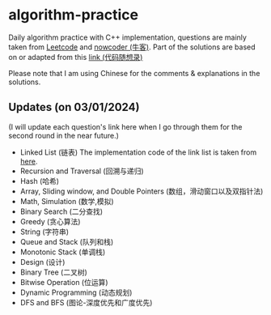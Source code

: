 # algorithm-practice

Daily algorithm practice with C++ implementation, questions are mainly taken from [Leetcode](https://leetcode.cn/) and [nowcoder (牛客)](https://www.nowcoder.com/exam/oj?page=1&tab=%E7%AE%97%E6%B3%95%E7%AF%87&topicId=295). 
Part of the solutions are based on or adapted from this [link (代码随想录)](https://programmercarl.com/) 

Please note that I am using Chinese for the comments & explanations in the solutions.

## Updates (on 03/01/2024) 

(I will update each question's link here when I go through them for the second round in the near future.)
- Linked List (链表) The implementation code of the link list is taken from [here](https://blog.csdn.net/ccblogger/article/details/81176338).
- Recursion and Traversal (回溯与递归)
- Hash (哈希)
- Array, Sliding window, and Double Pointers (数组，滑动窗口以及双指针法)
- Math, Simulation (数学,模拟)
- Binary Search (二分查找)
- Greedy (贪心算法)
- String (字符串)
- Queue and Stack (队列和栈)
- Monotonic Stack (单调栈)
- Design (设计)
- Binary Tree (二叉树)
- Bitwise Operation (位运算)
- Dynamic Programming (动态规划)
- DFS and BFS (图论-深度优先和广度优先)
